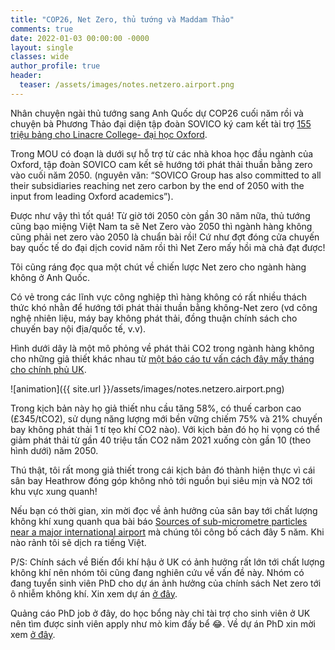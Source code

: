 ```yaml
---
title: "COP26, Net Zero, thủ tướng và Maddam Thảo"
comments: true
date: 2022-01-03 00:00:00 -0000
layout: single
classes: wide
author_profile: true
header:
  teaser: /assets/images/notes.netzero.airport.png
---
```


Nhân chuyện ngài thủ tướng sang Anh Quốc dự COP26 cuối năm rồi và 
chuyện bà Phương Thảo đại diện tập đoàn SOVICO ký cam kết tài trợ [155 triệu bảng cho 
Linacre College- đại học Oxford](https://www.linacre.ox.ac.uk/about/news/transformative-donation-college).

Trong MOU có đoạn là dưới sự hỗ trợ từ các nhà khoa học đầu ngành của Oxford, 
tập đoàn SOVICO cam kết sẽ hướng tới phát thải thuần bằng zero vào cuối năm 2050.
(nguyên văn: “SOVICO Group has also committed to all their subsidiaries reaching net zero carbon by the end of 
2050 with the input from leading Oxford academics”).

Được như vậy thì tốt quá! Từ giờ tới 2050 còn gần 30 năm nữa, thủ tướng cũng bạo miệng Việt Nam ta sẽ Net Zero vào 2050 thì
ngành hàng không cũng phải net zero vào 2050 là chuẩn bài rồi!
Cứ như đợt đóng cửa chuyến bay quốc tế do đại dịch covid năm rồi thì Net Zero mấy hồi mà chả đạt được!

Tôi cũng ráng đọc qua một chút về chiến lược Net zero cho ngành hàng không ở Anh Quốc. 

Có vẻ trong các lĩnh vực công nghiệp thì hàng không có rất nhiều thách thức khó nhằn để hướng tới phát thải thuần bằng không-Net zero 
(vd công nghệ nhiên liệu, máy bay không phát thải, đồng thuận chính sách cho chuyến bay nội địa/quốc tế, v.v). 

Hình dưới dây là một mô phỏng về phát thải CO2 trong ngành hàng không cho những giả thiết khác nhau từ 
[một báo cáo tư vấn cách đây mấy tháng cho chính phủ UK](https://www.gov.uk/.../achieving-net-zero-aviation-by-2050). 

![animation]({{ site.url }}/assets/images/notes.netzero.airport.png)

Trong kịch bản này họ giả thiết nhu cầu tăng 58%, có thuế carbon cao (£345/tCO2), 
sử dụng năng lượng mới bền vững chiếm 75% và 21% chuyến bay không phát thải 1 tí tẹo khí CO2 nào). 
Với kịch bản đó họ hi vọng có thể giảm phát thải từ gần 40 triệu tấn CO2 năm 2021 xuống còn gần 10 (theo hình dưới) năm 2050. 

Thú thật, tôi rất mong giả thiết trong cái 
kịch bản đó thành hiện thực vì cái sân bay Heathrow đóng góp không nhỏ tới nguồn bụi siêu mịn và NO2 tới khu vực xung quanh!

Nếu bạn có thời gian, xin mời đọc về ảnh hưởng của sân bay tới chất lượng không khí xung quanh qua bài báo 
[Sources of sub-micrometre particles near a major international airport](https://acp.copernicus.org/articles/17/12379/2017/)
mà chúng tôi công bố cách đây 5 năm. Khi nào rảnh tôi sẽ dịch ra tiếng Việt.

P/S: Chính sách về Biến đổi khí hậu ở UK có ảnh hưởng rất lớn tới chất lượng không khí nên 
nhóm tôi cũng đang nghiên cứu về vấn đề này. Nhóm có đang tuyển sinh viên PhD cho dự án ảnh hưởng 
của chính sách Net zero tới ô nhiễm không khí. Xin xem dự án [ở đây](https://fundingawards.nihr.ac.uk/award/NIHR129406).

Quảng cáo PhD job ở đây, do học bổng này chỉ tài trợ cho sinh viên ở UK nên tìm được sinh viên apply như mò kim đấy bể 😂.
Về dự án PhD xin mời xem [ở đây](https://www.imperial.ac.uk/.../2022_89_SPH_Beevers.pdf).
